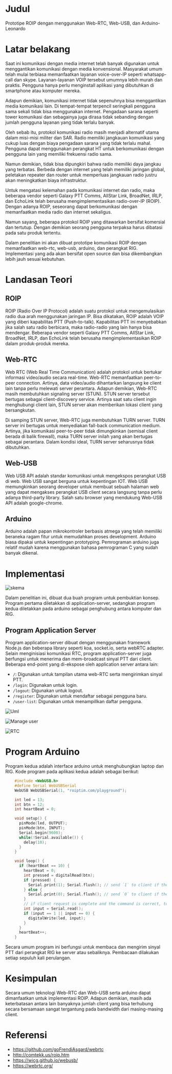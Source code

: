 # Judul

Prototipe ROIP dengan menggunakan Web-RTC, Web-USB, dan Arduino-Leonardo

# Latar belakang

Saat ini komunikasi dengan media internet telah banyak digunakan untuk menggantikan komunikasi dengan media konvensional. Masyarakat umum telah mulai terbiasa memanfaatkan layanan voice-over-IP seperti whatsapp-call dan skype. Layanan-layanan VOIP tersebut umumnya lebih murah dan praktis. Pengguna hanya perlu menginstall aplikasi yang dibutuhkan di smartphone atau komputer mereka.

Adapun demikian, komunikasi internet tidak sepenuhnya bisa menggantikan media komunikasi lain. Di tempat-tempat terpencil seringkali pengguna sama sekali tidak bisa menggunakan internet. Pengadaan sarana seperti tower komunikasi dan sebagainya juga dirasa tidak sebanding dengan jumlah pengguna layanan yang tidak terlalu banyak.

Oleh sebab itu, protokol komunikasi radio masih menjadi alternatif utama dalam misi-misi militer dan SAR. Radio memiliki jangkauan komunikasi yang cukup luas dengan biaya pengadaan sarana yang tidak terlalu mahal. Pengguna dapat menggunakan perangkat HT untuk berkomunikasi dengan pengguna lain yang memiliki frekuensi radio sama.

Namun demikian, tidak bisa dipungkiri bahwa radio memiliki daya jangkau yang terbatas. Berbeda dengan internet yang telah memiliki jaringan global, peletakan repeater dan router untuk memperluas jangkauan radio justru akan meningkatkan biaya infrastruktur.

Untuk mengatasi kelemahan pada komunikasi internet dan radio, maka beberapa vendor seperti Galaxy PTT Comms, AllStar Link, BroadNet, IRLP, dan EchoLink telah berusaha mengimplementasikan radio-over-IP (ROIP). Dengan adanya ROIP, seseorang dapat berkomunikasi dengan memanfaatkan media radio dan internet sekaligus.

Namun sayang, beberapa protokol ROIP yang ditawarkan bersifat komersial dan tertutup. Dengan demikian seorang pengguna terpaksa harus dibatasi pada satu produk tertentu.

Dalam penelitian ini akan dibuat prototipe komunikasi ROIP dengan memanfaatkan web-rtc, web-usb, arduino, dan perangkat RIG. Implementasi yang ada akan bersifat open source dan bisa dikembangkan lebih jauh sesuai kebutuhan.

# Landasan Teori

## ROIP

ROIP (Radio Over IP Protocol) adalah suatu protokol untuk mengemulasikan radio dua arah menggunakan jaringan IP. Bisa dikatakan, ROIP adalah VOIP yang diberi kapabilitas PTT (Push-to-talk). Kapabilitas PTT ini menyebabkan jika salah satu radio berbicara, maka radio-radio yang lain hanya bisa mendengar. Beberapa vendor seperti Galaxy PTT Comms, AllStar Link, BroadNet, IRLP, dan EchoLink telah berusaha mengimplementasikan ROIP dalam produk-produk mereka.

## Web-RTC

Web RTC (Web Real Time Communication) adalah protokol untuk bertukar informasi video/audio secara real-time. Web-RTC memanfaatkan peer-to-peer connection. Artinya, data video/audio dihantarkan langsung ke client lain tanpa perlu melewati server perantara. Adapun demikian, Web-RTC masih membutuhkan signaling server (STUN). STUN server tersebut bertugas sebagai client-discovery service. Artinya saat satu client ingin menghubungi client lain, STUN server akan memberikan lokasi client yang bersangkutan.

Di samping STUN server, Web-RTC juga membutuhkan TURN server. TURN server ini bertugas untuk menyediakan fall-back communication medium. Artinya, jika komunikasi peer-to-peer tidak dimungkinkan (semisal client berada di balik firewall), maka TURN server inilah yang akan bertugas sebagai perantara. Dalam kondisi ideal, TURN server seharusnya tidak dibutuhkan.

## Web-USB

Web USB API adalah standar komunikasi untuk mengekspos perangkat USB di web. Web USB sangat berguna untuk kepentingan IOT. Web USB memungkinkan seorang developer untuk membuat sebuah halaman web yang dapat mengakses perangkat USB client secara langsung tanpa perlu adanya third-party library. Salah satu browser yang mendukung Web-USB API adalah google-chrome.

## Arduino

Arduino adalah papan mikrokontroler berbasis atmega yang telah memiliki beraneka ragam fitur untuk memudahkan proses development. Arduino biasa dipakai untuk kepentingan prototyping. Pemrograman arduino juga relatif mudah karena menggunakan bahasa pemrograman C yang sudah banyak dikenal.

# Implementasi

![skema](skema.png)

Dalam penelitian ini, dibuat dua buah program untuk pembuktian konsep. Program pertama diletakkan di application-server, sedangkan program kedua diletakkan pada arduino sebagai penghubung antara komputer dan RIG.

## Program Application Server

Program application-server dibuat dengan menggunakan framework Node.js dan beberapa library seperti koa, socket.io, serta webRTC adapter. Selain menginisiasi komunikasi RTC, program application-server juga berfungsi untuk menerima dan mem-broadcast sinyal PTT dari client. Beberapa end-point yang di-ekspose oleh application server antara lain:

* `/`: Digunakan untuk tampilan utama web-RTC serta mengirimkan sinyal PTT.
* `/login`: Digunakan untuk login.
* `/logout`: Digunakan untuk logout.
* `/register`: Digunakan untuk mendaftar sebagai pengguna baru.
* `/user-list`: Digunakan untuk menampillkan daftar pengguna.

![Uml](uml.png)

![Manage user](manage-user.png)

![RTC](rtc.png)

# Program Arduino

Program kedua adalah interface arduino untuk menghubungkan laptop dan RIG. Kode program pada aplikasi kedua adalah sebagai berikut:

```c
    #include <WebUSB.h>
    #define Serial WebUSBSerial
    WebUSB WebUSBSerial(1, "roiptim.com/playground");

    int led = 13;
    int btn = 12;
    int heartBeat = 0;

    void setup() {
      pinMode(led, OUTPUT);
      pinMode(btn, INPUT);
      Serial.begin(9600); 
      while(!Serial.available()) {
        delay(10); 
      }
    }

    void loop() {  
      if (heartBeat == 10) {
        heartBeat = 0;
        int pressed = digitalRead(btn);
        if (pressed) {
          Serial.print(1); Serial.flush(); // send `1` to client if the button is pressed
        } else {
          Serial.print(0); Serial.flush(); // send `0` to client if the button is not pressed
        }
        // if client request is complete and the command is correct, turn on the lamp. Valid command is either `0` or `1`.
        int input = Serial.read();
        if (input == 1 || input == 0) {
          digitalWrite(led, input);
        }
      }
      heartBeat++;
    }
```

Secara umum program ini berfungsi untuk membaca dan mengirim sinyal PTT dari perangkat RIG ke server atau sebaliknya. Pembacaan dilakukan setiap sepuluh kali perulangan.

# Kesimpulan

Secara umum teknologi Web-RTC dan Web-USB serta arduino dapat dimanfaatkan untuk implementasi ROIP. Adapun demikian, masih ada keterbatasan antara lain banyaknya jumlah client yang bisa terhubung secara bersamaan sangat tergantung pada bandwidth dari masing-masing client.

# Referensi
* https://github.com/goFrendiAsgard/webrtc
* http://comtekk.us/roip.htm
* https://wicg.github.io/webusb/
* https://webrtc.org/
